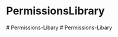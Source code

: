 # PermissionsLibrary
#   P e r m i s s i o n s - L i b a r y  
 #   P e r m i s s i o n s - L i b a r y  
 